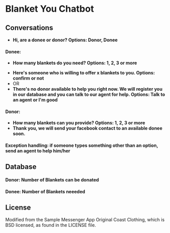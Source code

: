 # Blanket You Chatbot

## Conversations
- **Hi, are a donee or donor? Options: Donor, Donee**

#### Donee:

- **How many blankets do you need? Options: 1, 2, 3 or more** 
<!-- - **What's your phone number/facebook id? Options: String input**  -->
- **Here's someone who is willing to offer x blankets to you. Options: confirm or not**
- OR
- **There's no donor available to help you right now. We will register you in our database and you can talk to our agent for help. Options: Talk to an agent or I'm good**

#### Donor:

- **How many blankets can you provide? Options: 1, 2, 3 or more** 
- **Thank you, we will send your facebook contact to an available donee soon.**

#### Exception handling: if someone types something other than an option, send an agent to help him/her

## Database

#### Donor: Number of Blankets can be donated

#### Donee: Number of Blankets neeeded


## License
Modified from the Sample Messenger App Original Coast Clothing, which is BSD licensed, as found in the LICENSE file.
